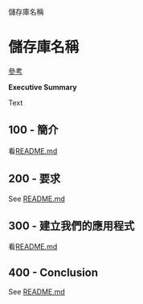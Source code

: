 儲存庫名稱

# 儲存庫名稱

[參考](./REFERENCES.md)

**Executive Summary**

Text

## 100 - 簡介

看[README.md](./100/README.md)

## 200 - 要求

See [README.md](./200/README.md)

## 300 - 建立我們的應用程式

看[README.md](./300/README.md)

## 400 - Conclusion

See [README.md](./400/README.md)
